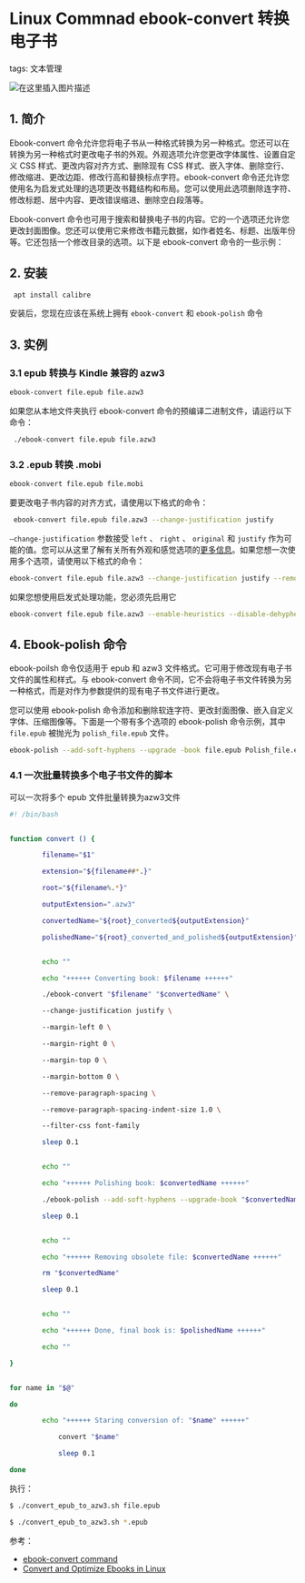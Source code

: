 #  Linux Commnad ebook-convert 转换电子书
tags: 文本管理 

![在这里插入图片描述](https://img-blog.csdnimg.cn/b4d5304777df40e09c5072abb4c6f8f6.gif#pic_center)


## 1. 简介
Ebook-convert 命令允许您将电子书从一种格式转换为另一种格式。您还可以在转换为另一种格式时更改电子书的外观。外观选项允许您更改字体属性、设置自定义 CSS 样式、更改内容对齐方式、删除现有 CSS 样式、嵌入字体、删除空行、修改缩进、更改边距、修改行高和替换标点字符。ebook-convert 命令还允许您使用名为启发式处理的选项更改书籍结构和布局。您可以使用此选项删除连字符、修改标题、居中内容、更改错误缩进、删除空白段落等。

Ebook-convert 命令也可用于搜索和替换电子书的内容。它的一个选项还允许您更改封面图像。您还可以使用它来修改书籍元数据，如作者姓名、标题、出版年份等。它还包括一个修改目录的选项。以下是 ebook-convert 命令的一些示例：

##  2. 安装

```bash
 apt install calibre
```
安装后，您现在应该在系统上拥有 `ebook-convert` 和 `ebook-polish` 命令

##  3. 实例
### 3.1 epub 转换与 Kindle 兼容的 azw3 

```bash
ebook-convert file.epub file.azw3
```
如果您从本地文件夹执行 ebook-convert 命令的预编译二进制文件，请运行以下命令：

```bash
 ./ebook-convert file.epub file.azw3
```
###   3.2 .epub 转换 .mobi 

```bash
ebook-convert file.epub file.mobi
```
要更改电子书内容的对齐方式，请使用以下格式的命令：

```bash
 ebook-convert file.epub file.azw3 --change-justification justify
```
 `–change-justification` 参数接受 `left` 、 `right` 、 `original` 和 `justify` 作为可能的值。您可以从这里了解有关所有外观和感觉选项的[更多信息](https://manual.calibre-ebook.com/generated/en/ebook-convert.html#look-and-feel)。如果您想一次使用多个选项，请使用以下格式的命令：

```bash
ebook-convert file.epub file.azw3 --change-justification justify --remove-paragraph-spacing
```

如果您想使用启发式处理功能，您必须先启用它
```bash
ebook-convert file.epub file.azw3 --enable-heuristics --disable-dehyphenate
```

##  4. Ebook-polish 命令
ebook-poilsh 命令仅适用于 epub 和 azw3 文件格式。它可用于修改现有电子书文件的属性和样式。与 ebook-convert 命令不同，它不会将电子书文件转换为另一种格式，而是对作为参数提供的现有电子书文件进行更改。

您可以使用 ebook-polish 命令添加和删除软连字符、更改封面图像、嵌入自定义字体、压缩图像等。下面是一个带有多个选项的 ebook-polish 命令示例，其中 `file.epub` 被抛光为 `polish_file.epub` 文件。

```bash
ebook-polish --add-soft-hyphens --upgrade -book file.epub Polish_file.epub
```

### 4.1  一次批量转换多个电子书文件的脚本
可以一次将多个 epub 文件批量转换为azw3文件

```bash
#! /bin/bash


function convert () {

        filename="$1"

        extension="${filename##*.}"

        root="${filename%.*}"

        outputExtension=".azw3"

        convertedName="${root}_converted${outputExtension}"

        polishedName="${root}_converted_and_polished${outputExtension}"


        echo ""

        echo "++++++ Converting book: $filename ++++++"

        ./ebook-convert "$filename" "$convertedName" \

        --change-justification justify \

        --margin-left 0 \

        --margin-right 0 \

        --margin-top 0 \

        --margin-bottom 0 \

        --remove-paragraph-spacing \

        --remove-paragraph-spacing-indent-size 1.0 \

        --filter-css font-family

        sleep 0.1


        echo ""

        echo "++++++ Polishing book: $convertedName ++++++"

        ./ebook-polish --add-soft-hyphens --upgrade-book "$convertedName" "$polishedName"

        sleep 0.1


        echo ""

        echo "++++++ Removing obsolete file: $convertedName ++++++"

        rm "$convertedName"

        sleep 0.1


        echo ""

        echo "++++++ Done, final book is: $polishedName ++++++"

        echo ""

}


for name in "$@"

do

        echo "++++++ Staring conversion of: "$name" ++++++"

            convert "$name"

            sleep 0.1

done
```
执行：

```bash
$ ./convert_epub_to_azw3.sh file.epub

$ ./convert_epub_to_azw3.sh *.epub
```

参考：

 - [ebook-convert command](https://manpages.ubuntu.com/manpages/bionic/man1/ebook-convert.1.html#name) 
 - [Convert and Optimize Ebooks in Linux](https://linuxhint.com/convert-and-optimize-ebooks-in-linux/)
